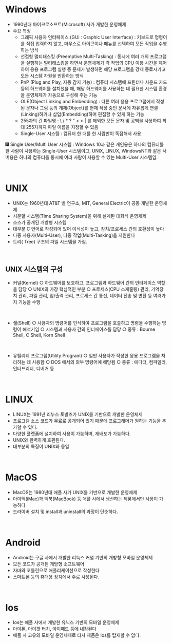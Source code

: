 # Windows
- 1990년대 마이크로소프트(Microsoft) 사가 개발한 운영체제
- 주요 특징
  - 그래픽 사용자 인터페이스 (GUI : Graphic User Interface) : 키보드로 명령어를 직접 입력하지 않고, 마우스로 아이콘이나 메뉴를 선택하여 모든 작업을 수행하는 방식
  - 선점형 멀티태스킹 (Preemptive Multi-Tasking) : 동시에 여러 개의 프로그램을 실행하는 멀티태스킹을 하면서 운영체제가 각 작업의 CPU 이용 시간을 제어하여 응용 프로그램 실행 중 문제가 발생하면 해당 프로그램을 강제 종료시키고 모든 시스템 자원을 반환하는 방식
  - PnP (Plug and Play, 자동 감지 기능) : 컴퓨터 시스템에 프린터나 사운드 카드 등의 하드웨어를 설치했을 때, 해당 하드웨어를 사용하는 데 필요한 시스템 환경을 운영체제가 자동으로 구성해 주는 기능
  - OLE(Object Linking and Embedding) : 다른 여러 응용 프로그램에서 작성된 문자나 그림 등의 개체(Object)를 현재 작성 중인 문서에 자유롭게 연결(Linking)하거나 삽입(Embedding)하여 편집할 수 있게 하는 기능
  - 255자의 긴 파일명 : \ / * ? " < > | 를 제외한 모든 문자 및 공백을 사용하여 최대 255자까지 파일 이름을 지정할 수 있음
  - Single-User 시스템 : 컴퓨터 한 대를 한 사람만이 독점해서 사용

🎆 Single User/Multi User 시스템 : Windows 10과 같은 개인용은 하나의 컴퓨터를 한 사람이 사용하는 Single-User 시스템이고, UNIX, LINUX, WindowsNT와 같은 서버용은 하나의 컴퓨터를 동시에 여러 사람이 사용할 수 있는 Multi-User 시스템임.

<br/>

# UNIX
-  UNIX는 1960년대 AT&T 벨 연구소, MIT, General Electric이 공동 개발한 운영체제
- 시분할 시스템(Time Sharing System)을 위해 설계된 대화식 운영체제
- 소스가 공개된 개방형 시스템
- 대부분 C 언어로 작성되어 있어 이식성이 높고, 장치/프로세스 간의 호환성이 높다
- 다중 사용자(Multi-User), 다중 작업(Multi-Tasking)을 지원한다
- 트리( Tree) 구조의 파일 시스템을 가짐.

<br/>

## UNIX 시스템의 구성
- 커널(Kernel)
		○ 하드웨어를 보호하고, 프로그램과 하드웨어 간의 인터페이스 역할을 담당
		○ UNIX의 가장 핵심적인 부분
		○ 프로세스(CPU 스케줄링) 관리, 기억장치 관리, 파일 관리, 입/출력 관리, 프로세스 간 통신, 데이터 전송 및 변환 등 여러가지 기능을 수행


<BR/>

- 쉘(Shell)
		○ 사용자의 명령어를 인식하여 프로그램을 호출하고 명령을 수행하는 명령어 해석기임
		○ 시스템과 사용자 간의 인터페이스를 담당
		○ 종류 : Bourne Shell, C Shell, Korn Shell

<BR/>

- 유틸리티 프로그램(Utility Program)
		○ 일반 사용자가 작성한 응용 프로그램을 처리하는 데 사용함
		○ DOS 에서의 외부 명령어에 해당됨
		○ 종류 : 에디터, 컴파일러, 인터프리터, 디버거 등

<br/>

# LINUX
- LINUX는 1991년 리누스 토발즈가 UNIX를 기반으로 개발한 운영체제
- 프로그램 소스 코드가 무료로 공개되어 있기 때문에 프로그래머가 원하는 기능을 추가할 수 있다.
- 다양한 플랫폼에 설치하여 사용이 가능하며, 재배포가 가능하다.
- UNIX와 완벽하게 호환된다.
- 대부분의 특징이 UNIX와 동일

<BR/>

# MacOS
- MacOS는 1980년대 애플 사가 UNIX를 기반으로 개발한 운영체제
- 아이맥(iMac)과 맥북(MacBook) 등 애플 사에서 생산하는 제품에서만 사용이 가능하다
- 드라이버 설치 및 install과 uninstall의 과정이 단순하다.

<br/>

# Android
- Android는 구글 사에서 개발한 리눅스 커널 기반의 개방형 모바일 운영체제
- 모든 코드가 공개된 개방형 소프트웨어
- 자바와 코틀린으로 애플리케이션으로 작성한다
- 스마트폰 등의 휴대용 장치에서 주로 사용된다.

<br/>

# Ios
- Ios는 애플 사에서 개발한 유닉스 기반의 모바일 운영체제
- 아이폰, 아이팟 터치, 아이패드 등에 내장된다
- 애플 사 고유의 모바일 운영체제로 타사 제품은 Ios를 탑재할 수 없다.

